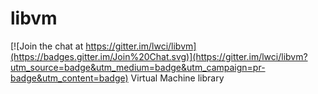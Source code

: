 # libvm

[![Join the chat at https://gitter.im/lwci/libvm](https://badges.gitter.im/Join%20Chat.svg)](https://gitter.im/lwci/libvm?utm_source=badge&utm_medium=badge&utm_campaign=pr-badge&utm_content=badge)
Virtual Machine library
